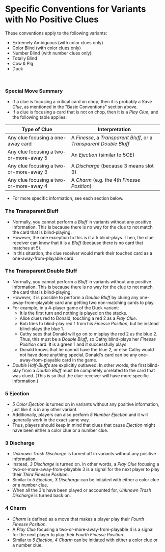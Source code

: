 # Specific Conventions for Variants with No Positive Clues

These conventions apply to the following variants:

* Extremely Ambiguous (with color clues only)
* Color Blind (with color clues only)
* Number Blind (with number clues only)
* Totally Blind
* Cow & Pig
* Duck

<br />

### Special Move Summary

* If a clue is focusing a critical card on chop, then it is probably a *Save Clue*, as mentioned in the "Basic Conventions" section above.
* If a clue is focusing a card that is not on chop, then it is a *Play Clue*, and the following table applies:

| Type of Clue                           | Interpretation
| -------------------------------------- | --------------
| Any clue focusing a one-away card      | A *Finesse*, a *Transparent Bluff*, or a *Transparent Double Bluff*
| Any clue focusing a two-or-more-away 5 | An *Ejection* (similar to 5CE)
| Any clue focusing a two-or-more-away 3 | A *Discharge* (because 3 means slot 3)
| Any clue focusing a two-or-more-away 4 | A *Charm* (e.g. the 4th *Finesse Position*)

* For more specific information, see each section below.

### The Transparent Bluff

* Normally, you cannot perform a *Bluff* in variants without any positive information. This is because there is no way for the clue to not match the card that is blind-playing.
* However, the one exception to this is if a 5 blind-plays. Then, the clue receiver can know that it is a *Bluff* (because there is no card that matches at 5).
* In this situation, the clue receiver would mark their touched card as a one-away-from-playable card.

### The Transparent Double Bluff

* Normally, you cannot perform a *Bluff* in variants without any positive information. This is because there is no way for the clue to not match the card that is blind-playing.
* However, it is possible to perform a *Double Bluff* by cluing any one-away-from-playable card and getting two non-matching cards to play.
* For example, in a 4-player game of the Duck variant:
  * It is the first turn and nothing is played on the stacks.
  * Alice clues red to Donald, touching a red 2 as a *Play Clue*.
  * Bob tries to blind-play red 1 from his *Finesse Position*, but he instead blind-plays the blue 1.
  * Cathy sees that Donald will go on to misplay the red 2 as the blue 2. Thus, this must be a *Double Bluff*, so Cathy blind-plays her *Finesse Position* card. It is a green 1 and it successfully plays.
  * Donald knows that he cannot have the blue 2, or else Cathy would not have done anything special. Donald's card can be any one-away-from-playable card in the game.
* *Double Half-Bluffs* are explicitly outlawed. In other words, the first blind-play from a *Double Bluff* must be completely unrelated to the card that was clued. (This is so that the clue-receiver will have more specific information.)

### 5 Ejection

* *5 Color Ejection* is turned on in variants without any positive information, just like it is in any other variant.
* Additionally, players can also perform *5 Number Ejection* and it will generally work in the exact same way.
* Thus, players should keep in mind that clues that cause *Ejection* might have been either a color clue or a number clue.

### 3 Discharge

* *Unknown Trash Discharge* is turned off in variants without any positive information.
* Instead, *3 Discharge* is turned on. In other words, a *Play Clue* focusing a two-or-more-away-from-playable 3 is a signal for the next player to play their *Third Finesse Position*.
* Similar to *5 Ejection*, *3 Discharge* can be initiated with either a color clue or a number clue.
* When all the 3's have been played or accounted for, *Unknown Trash Discharge* is turned back on.

### 4 Charm

* *Charm* is defined as a move that makes a player play their *Fourth Finesse Position*.
* A *Play Clue* focusing a two-or-more-away-from-playable 4 is a signal for the next player to play their *Fourth Finesse Position*.
* Similar to *5 Ejection*, *4 Charm* can be initiated with either a color clue or a number clue.
